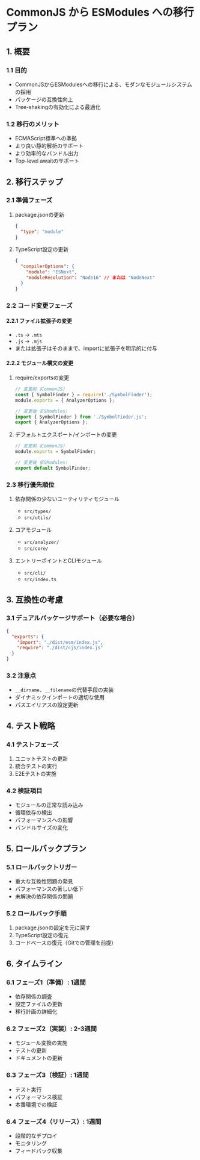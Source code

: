 # CommonJS から ESModules への移行プラン

## 1. 概要

### 1.1 目的
- CommonJSからESModulesへの移行による、モダンなモジュールシステムの採用
- パッケージの互換性向上
- Tree-shakingの有効化による最適化

### 1.2 移行のメリット
- ECMAScript標準への準拠
- より良い静的解析のサポート
- より効率的なバンドル出力
- Top-level awaitのサポート

## 2. 移行ステップ

### 2.1 準備フェーズ
1. package.jsonの更新
   ```json
   {
     "type": "module"
   }
   ```
2. TypeScript設定の更新
   ```json
   {
     "compilerOptions": {
       "module": "ESNext",
       "moduleResolution": "Node16" // または "NodeNext"
     }
   }
   ```

### 2.2 コード変更フェーズ

#### 2.2.1 ファイル拡張子の変更
- `.ts` → `.mts`
- `.js` → `.mjs`
- または拡張子はそのままで、importに拡張子を明示的に付与

#### 2.2.2 モジュール構文の変更
1. require/exportsの変更
   ```typescript
   // 変更前（CommonJS）
   const { SymbolFinder } = require('./SymbolFinder');
   module.exports = { AnalyzerOptions };

   // 変更後（ESModules）
   import { SymbolFinder } from './SymbolFinder.js';
   export { AnalyzerOptions };
   ```

2. デフォルトエクスポート/インポートの変更
   ```typescript
   // 変更前（CommonJS）
   module.exports = SymbolFinder;

   // 変更後（ESModules）
   export default SymbolFinder;
   ```

### 2.3 移行優先順位

1. 依存関係の少ないユーティリティモジュール
   - `src/types/`
   - `src/utils/`

2. コアモジュール
   - `src/analyzer/`
   - `src/core/`

3. エントリーポイントとCLIモジュール
   - `src/cli/`
   - `src/index.ts`

## 3. 互換性の考慮

### 3.1 デュアルパッケージサポート（必要な場合）
```json
{
  "exports": {
    "import": "./dist/esm/index.js",
    "require": "./dist/cjs/index.js"
  }
}
```

### 3.2 注意点
- `__dirname`、`__filename`の代替手段の実装
- ダイナミックインポートの適切な使用
- パスエイリアスの設定更新

## 4. テスト戦略

### 4.1 テストフェーズ
1. ユニットテストの更新
2. 統合テストの実行
3. E2Eテストの実施

### 4.2 検証項目
- モジュールの正常な読み込み
- 循環依存の検出
- パフォーマンスへの影響
- バンドルサイズの変化

## 5. ロールバックプラン

### 5.1 ロールバックトリガー
- 重大な互換性問題の発見
- パフォーマンスの著しい低下
- 未解決の依存関係の問題

### 5.2 ロールバック手順
1. package.jsonの設定を元に戻す
2. TypeScript設定の復元
3. コードベースの復元（Gitでの管理を前提）

## 6. タイムライン

### 6.1 フェーズ1（準備）: 1週間
- 依存関係の調査
- 設定ファイルの更新
- 移行計画の詳細化

### 6.2 フェーズ2（実装）: 2-3週間
- モジュール変換の実施
- テストの更新
- ドキュメントの更新

### 6.3 フェーズ3（検証）: 1週間
- テスト実行
- パフォーマンス検証
- 本番環境での検証

### 6.4 フェーズ4（リリース）: 1週間
- 段階的なデプロイ
- モニタリング
- フィードバック収集 